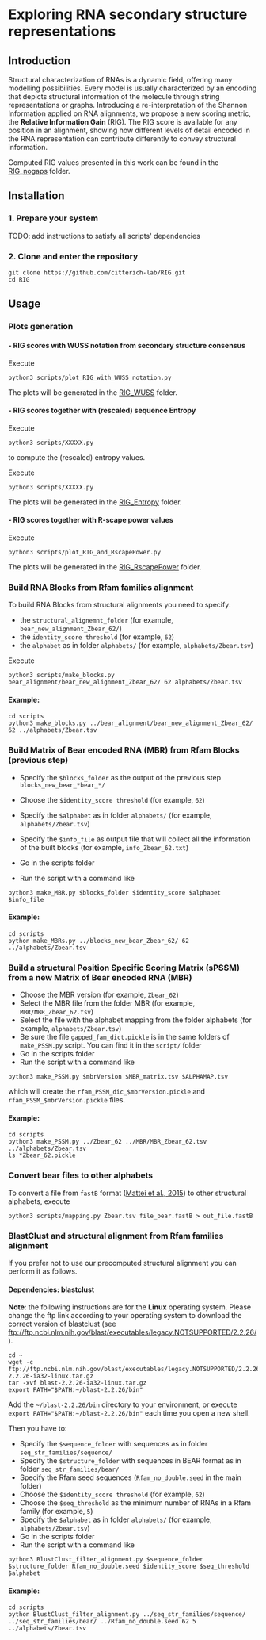# Exploring RNA secondary structure representations

## Introduction
Structural characterization of RNAs is a dynamic field, offering many modelling possibilities. Every model is usually 
characterized by an encoding that depicts structural information of the molecule through string representations or graphs. 
Introducing a re-interpretation of the Shannon Information applied on RNA alignments, we propose a new scoring metric, 
the **Relative Information Gain** (RIG). The RIG score is available for any position in an alignment, showing how different 
levels of detail encoded in the RNA representation can contribute differently to convey structural information.

Computed RIG values presented in this work can be found in the [RIG_nogaps](data/RIG_nogaps) folder.

## Installation

### 1. Prepare your system

TODO: add instructions to satisfy all scripts' dependencies

### 2. Clone and enter the repository

```
git clone https://github.com/citterich-lab/RIG.git
cd RIG
```

## Usage


### Plots generation
 
#### - RIG scores with WUSS notation from secondary structure consensus
Execute

```
python3 scripts/plot_RIG_with_WUSS_notation.py 
```

The plots will be generated in the [RIG_WUSS](plots/RIG_WUSS) folder.


#### - RIG scores together with (rescaled) sequence Entropy

Execute

```
python3 scripts/XXXXX.py 
```

to compute the (rescaled) entropy values.

Execute

```
python3 scripts/XXXXX.py 
```

The plots will be generated in the [RIG_Entropy](plots/RIG_Entropy) folder.


#### - RIG scores together with R-scape power values
Execute

```
python3 scripts/plot_RIG_and_RscapePower.py 
```

The plots will be generated in the [RIG_RscapePower](plots/RIG_RscapePower) folder.


### Build RNA Blocks from Rfam families alignment

To build RNA Blocks from structural alignments you need to specify:

* the `structural_alignemnt_folder` (for example, `bear_new_alignment_Zbear_62/`)
* the `identity_score threshold` (for example, `62`)
* the `alphabet` as in folder `alphabets/` (for example, `alphabets/Zbear.tsv`)

Execute

```
python3 scripts/make_blocks.py bear_alignment/bear_new_alignment_Zbear_62/ 62 alphabets/Zbear.tsv
```

#### Example:
```
cd scripts
python3 make_blocks.py ../bear_alignment/bear_new_alignment_Zbear_62/ 62 ../alphabets/Zbear.tsv
```

### Build Matrix of Bear encoded RNA (MBR) from Rfam Blocks (previous step)

* Specify the `$blocks_folder` as the output of the previous step `blocks_new_bear_*bear_*/`
* Choose the `$identity_score threshold` (for example, `62`)
* Specify the `$alphabet` as in folder `alphabets/` (for example, `alphabets/Zbear.tsv`)
* Specify the `$info_file` as output file that will collect all the information of the built blocks (for example, `info_Zbear_62.txt`)

* Go in the scripts folder
* Run the script with a command like

```
python3 make_MBR.py $blocks_folder $identity_score $alphabet $info_file
```

#### Example:
```
cd scripts
python make_MBRs.py ../blocks_new_bear_Zbear_62/ 62 ../alphabets/Zbear.tsv
```



### Build a structural Position Specific Scoring Matrix (sPSSM) from a new Matrix of Bear encoded RNA (MBR)

* Choose the MBR version (for example, `Zbear_62`)
* Select the MBR file from the folder MBR (for example, `MBR/MBR_Zbear_62.tsv`)
* Select the file with the alphabet mapping from the folder alphabets (for example, `alphabets/Zbear.tsv`)
* Be sure the file `gapped_fam_dict.pickle` is in the same folders of `make_PSSM.py` script. You can find it in the `script/` folder
* Go in the scripts folder
* Run the script with a command like

`python3 make_PSSM.py $mbrVersion $MBR_matrix.tsv $ALPHAMAP.tsv`

which will create the `rfam_PSSM_dic_$mbrVersion.pickle` and `rfam_PSSM_$mbrVersion.pickle` files.

#### Example:
```
cd scripts
python3 make_PSSM.py ../Zbear_62 ../MBR/MBR_Zbear_62.tsv ../alphabets/Zbear.tsv
ls *Zbear_62.pickle
```

### Convert bear files to other alphabets
To convert a file from `fastB` format ([Mattei et al., 2015](https://academic.oup.com/nar/article/43/W1/W493/2467934)) 
to other structural alphabets, execute

```
python3 scripts/mapping.py Zbear.tsv file_bear.fastB > out_file.fastB
```

### BlastClust and structural alignment from Rfam families alignment

If you prefer not to use our precomputed structural alignment you can perform it as follows.

#### Dependencies: blastclust

**Note**: the following instructions are for the **Linux** operating system. Please change the ftp link according to your operating system to download the correct version of blastclust (see ftp://ftp.ncbi.nlm.nih.gov/blast/executables/legacy.NOTSUPPORTED/2.2.26/).

```
cd ~
wget -c ftp://ftp.ncbi.nlm.nih.gov/blast/executables/legacy.NOTSUPPORTED/2.2.26/blast-2.2.26-ia32-linux.tar.gz
tar -xvf blast-2.2.26-ia32-linux.tar.gz
export PATH="$PATH:~/blast-2.2.26/bin"
```
Add the `~/blast-2.2.26/bin` directory to your environment, or execute `export PATH="$PATH:~/blast-2.2.26/bin"` each time you open a new shell.


Then you have to:

* Specify the `$sequence_folder` with sequences as in folder `seq_str_families/sequence/` 
* Specify the `$structure_folder` with sequences in BEAR format as in folder `seq_str_families/bear/`
* Specify the Rfam seed sequences (`Rfam_no_double.seed` in the main folder)
* Choose the `$identity_score threshold` (for example, `62`)
* Choose the `$seq_threshold` as the minimum number of RNAs in a Rfam family (for example, `5`)
* Specify the `$alphabet` as in folder `alphabets/` (for example, `alphabets/Zbear.tsv`)
* Go in the scripts folder
* Run the script with a command like

```
python3 BlustClust_filter_alignment.py $sequence_folder $structure_folder Rfam_no_double.seed $identity_score $seq_threshold $alphabet
```

#### Example:
```
cd scripts
python BlustClust_filter_alignment.py ../seq_str_families/sequence/ ../seq_str_families/bear/ ../Rfam_no_double.seed 62 5 ../alphabets/Zbear.tsv
```

